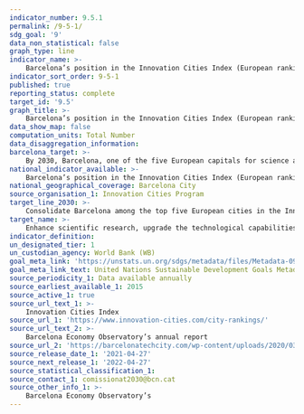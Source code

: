 ```yaml
---
indicator_number: 9.5.1
permalink: /9-5-1/
sdg_goal: '9'
data_non_statistical: false
graph_type: line
indicator_name: >-
    Barcelona’s position in the Innovation Cities Index (European ranking)
indicator_sort_order: 9-5-1
published: true
reporting_status: complete
target_id: '9.5'
graph_title: >-
    Barcelona’s position in the Innovation Cities Index (European ranking)
data_show_map: false
computation_units: Total Number
data_disaggregation_information:
barcelona_target: >-
    By 2030, Barcelona, one of the five European capitals for science and innovation
national_indicator_available: >-
    Barcelona’s position in the Innovation Cities Index (European ranking)
national_geographical_coverage: Barcelona City
source_organisation_1: Innovation Cities Program
target_line_2030: >-
    Consolidate Barcelona among the top five European cities in the Innovation Cities Index
target_name: >-
    Enhance scientific research, upgrade the technological capabilities of industrial sectors in all countries, in particular developing countries, including the fostering of innovation and substantially increasing, by 2030, the number of research and development workers per one million people, as well as public and private research and development spending
indicator_definition:
un_designated_tier: 1
un_custodian_agency: World Bank (WB)
goal_meta_link: 'https://unstats.un.org/sdgs/metadata/files/Metadata-09-05-01.pdf'
goal_meta_link_text: United Nations Sustainable Development Goals Metadata (pdf 894kB)
source_periodicity_1: Data available annually
source_earliest_available_1: 2015
source_active_1: true
source_url_text_1: >-
    Innovation Cities Index 
source_url_1: 'https://www.innovation-cities.com/city-rankings/'
source_url_text_2: >-
    Barcelona Economy Observatory’s annual report
source_url_2: 'https://barcelonatechcity.com/wp-content/uploads/2020/03/Observatori-2019_CAT_interactiu.pdf'
source_release_date_1: '2021-04-27'
source_next_release_1: '2022-04-27'
source_statistical_classification_1: 
source_contact_1: comissionat2030@bcn.cat
source_other_info_1: >-
    Barcelona Economy Observatory’s
---
```

